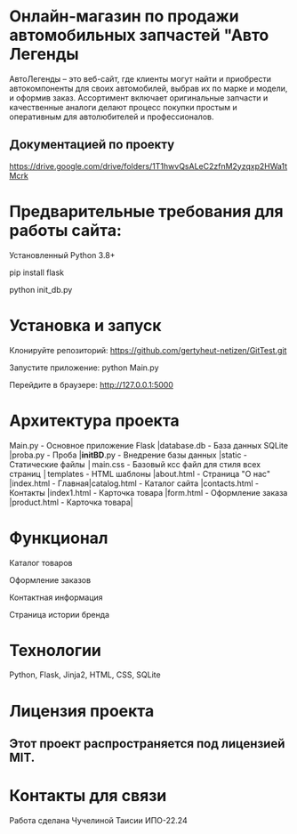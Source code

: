 # Онлайн-магазин по продажи автомобильных запчастей "Авто Легенды
АвтоЛегенды – это веб-сайт, где клиенты могут найти и приобрести автокомпоненты для своих автомобилей, выбрав их по марке и модели, и оформив заказ. Ассортимент включает оригинальные запчасти и качественные аналоги делают процесс покупки простым и оперативным для автолюбителей и профессионалов. 

## Документацией по проекту
https://drive.google.com/drive/folders/1T1hwvQsALeC2zfnM2yzqxp2HWa1tMcrk

# Предварительные требования для работы сайта:
Установленный Python 3.8+

pip install flask 

python init_db.py

# Установка и запуск
Клонируйте репозиторий: https://github.com/gertyheut-netizen/GitTest.git

Запустите приложение:
python  Main.py

Перейдите в браузере:
http://127.0.0.1:5000

# Архитектура проекта
Main.py - Основное приложение Flask |database.db - База данных SQLite |proba.py - Проба |__initBD__.py - Внедрение базы данных |static - Статические файлы │main.css - Базовый ксс файл для стиля всех страниц │templates - HTML шаблоны |about.html - Страница "О нас" |index.html - Главная|catalog.html - Каталог сайта |contacts.html  - Контакты |index1.html - Карточка товара |form.html - Оформление заказа |product.html - Карточка товара|

# Функционал

Каталог товаров

Оформление заказов

Контактная информация

Страница истории бренда

# Технологии
Python,
Flask, 
Jinja2, 
HTML,
CSS,
SQLite

# Лицензия проекта

## Этот проект распространяется под лицензией MIT.

# Контакты для связи

Работа сделана Чучелиной Таисии ИПО-22.24




